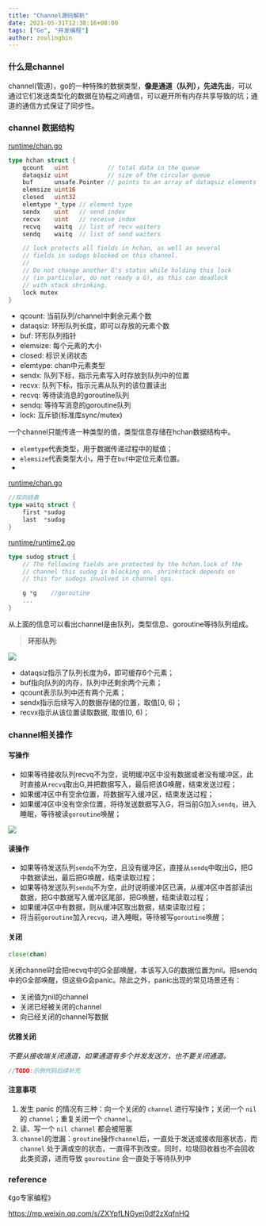 ```yaml
---
title: "Channel源码解析"
date: 2021-05-31T12:38:16+08:00
tags: ["Go", "并发编程"]
author: zoulingbin
---
```

<!--more-->
### 什么是channel

channel(管道)，go的一种特殊的数据类型，**像是通道（队列），先进先出**，可以通过它们发送类型化的数据在协程之间通信，可以避开所有内存共享导致的坑；通道的通信方式保证了同步性。

### channel 数据结构

[runtime/chan.go](https://github.com/golang/go/blob/master/src/runtime/chan.go#L32)
```go
type hchan struct {
	qcount   uint           // total data in the queue
	dataqsiz uint           // size of the circular queue
	buf      unsafe.Pointer // points to an array of dataqsiz elements
	elemsize uint16
	closed   uint32
	elemtype *_type // element type
	sendx    uint   // send index
	recvx    uint   // receive index
	recvq    waitq  // list of recv waiters
	sendq    waitq  // list of send waiters

	// lock protects all fields in hchan, as well as several
	// fields in sudogs blocked on this channel.
	//
	// Do not change another G's status while holding this lock
	// (in particular, do not ready a G), as this can deadlock
	// with stack shrinking.
	lock mutex
}
```

- qcount: 当前队列/channel中剩余元素个数
- dataqsiz: 环形队列长度，即可以存放的元素个数
- buf: 环形队列指针
- elemsize: 每个元素的大小
- closed: 标识关闭状态
- elemtype: chan中元素类型
- sendx: 队列下标，指示元素写入时存放到队列中的位置
- recvx: 队列下标，指示元素从队列的该位置读出
- recvq: 等待读消息的goroutine队列
- sendq: 等待写消息的goroutine队列
- lock: 互斥锁(标准库sync/mutex)

一个channel只能传递一种类型的值，类型信息存储在hchan数据结构中。
- `elemtype`代表类型，用于数据传递过程中的赋值；
- `elemsize`代表类型大小，用于在`buf`中定位元素位置。
-
[runtime/chan.go](https://github.com/golang/go/blob/master/src/runtime/chan.go#L53)
```go
//双向链表
type waitq struct {
	first *sudog    
	last  *sudog
}
```

[runtime/runtime2.go](https://github.com/golang/go/blob/master/src/runtime/runtime2.go#L344)
```go
type sudog struct {
	// The following fields are protected by the hchan.lock of the
	// channel this sudog is blocking on. shrinkstack depends on
	// this for sudogs involved in channel ops.

	g *g    //goroutine
    ...
}
```
从上面的信息可以看出channel是由队列，类型信息、goroutine等待队列组成。


> **环形队列**:

![](https://static.sitestack.cn/projects/GoExpertProgramming/chapter01/images/chan-01-circle_queue.png)

- dataqsiz指示了队列长度为6，即可缓存6个元素；
- buf指向队列的内存，队列中还剩余两个元素；
- qcount表示队列中还有两个元素；
- sendx指示后续写入的数据存储的位置，取值[0, 6)；
- recvx指示从该位置读取数据, 取值[0, 6)；

### channel相关操作

#### 写操作

- 如果等待接收队列recvq不为空，说明缓冲区中没有数据或者没有缓冲区，此时直接从`recvq`取出G,并把数据写入，最后把该G唤醒，结束发送过程；
- 如果缓冲区中有空余位置，将数据写入缓冲区，结束发送过程；
- 如果缓冲区中没有空余位置，将待发送数据写入G，将当前G加入`sendq`，进入睡眠，等待被读`goroutine`唤醒；

![](https://static.sitestack.cn/projects/GoExpertProgramming/chapter01/images/chan-03-send_data.png)

#### 读操作

- 如果等待发送队列`sendq`不为空，且没有缓冲区，直接从`sendq`中取出G，把G中数据读出，最后把G唤醒，结束读取过程；
- 如果等待发送队列`sendq`不为空，此时说明缓冲区已满，从缓冲区中首部读出数据，把G中数据写入缓冲区尾部，把G唤醒，结束读取过程；
- 如果缓冲区中有数据，则从缓冲区取出数据，结束读取过程；
- 将当前`goroutine`加入`recvq`，进入睡眠，等待被写`goroutine`唤醒；

#### 关闭

```go
close(chan)
```
关闭channel时会把recvq中的G全部唤醒，本该写入G的数据位置为nil。把sendq中的G全部唤醒，但这些G会panic。除此之外，panic出现的常见场景还有：
- 关闭值为nil的channel
- 关闭已经被关闭的channel
- 向已经关闭的channel写数据



#### 优雅关闭

*不要从接收端关闭通道，如果通道有多个并发发送方，也不要关闭通道。*

```go
//TODO:示例代码后续补充
```

#### 注意事项

1. 发生 panic 的情况有三种：向一个关闭的 `channel` 进行写操作；关闭一个 `nil` 的 `channel`；重复关闭一个 `channel`。
2. 读、写一个 `nil channel` 都会被阻塞
3. `channel`的泄漏：`groutine`操作`channel`后，一直处于发送或接收阻塞状态，而 `channel` 处于满或空的状态，一直得不到改变。同时，垃圾回收器也不会回收此类资源，进而导致 `gouroutine` 会一直处于等待队列中

### reference
《go专家编程》

https://mp.weixin.qq.com/s/ZXYpfLNGyej0df2zXqfnHQ